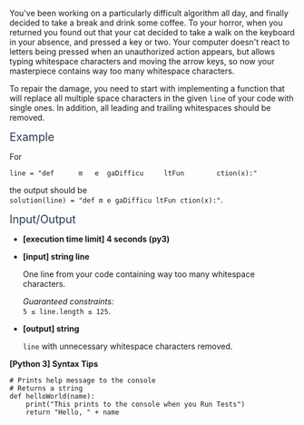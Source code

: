 <p>You've been working on a particularly difficult algorithm all day, and finally decided to take a break and drink some coffee. To your horror, when you returned you found out that your cat decided to take a walk on the keyboard in your absence, and pressed a key or two. Your computer doesn't react to letters being pressed when an unauthorized action appears, but allows typing whitespace characters and moving the arrow keys, so now your masterpiece contains way too many whitespace characters.</p>
<p>To repair the damage, you need to start with implementing a function that will replace all multiple space characters in the given <code>line</code> of your code with single ones. In addition, all leading and trailing whitespaces should be removed.</p>
<p><span class="markdown--header" style="color:#2b3b52;font-size:1.4em">Example</span></p>
<p>For</p>
<pre><code>line = "def      m   e  gaDifficu     ltFun        ction(x):"
</code></pre>
<p>the output should be<br />
<code>solution(line) = "def m e gaDifficu ltFun ction(x):"</code>.</p>
<p><span class="markdown--header" style="color:#2b3b52;font-size:1.4em">Input/Output</span></p>
<ul>
<li>
<p><strong>[execution time limit] 4 seconds (py3)</strong></p>
</li>
<li>
<p><strong>[input] string line</strong></p>
<p>One line from your code containing way too many whitespace characters.</p>
<p><em>Guaranteed constraints:</em><br />
<code>5 ≤ line.length ≤ 125</code>.</p>
</li>
<li>
<p><strong>[output] string</strong></p>
<p><code>line</code> with unnecessary whitespace characters removed.</p>
</li>
</ul>
<p><strong>[Python 3] Syntax Tips</strong></p>
<pre><code class="language-python"><span class="hljs-comment"># Prints help message to the console</span>
<span class="hljs-comment"># Returns a string</span>
<span class="hljs-keyword">def</span> <span class="hljs-title function_">helloWorld</span>(<span class="hljs-params">name</span>):
    <span class="hljs-built_in">print</span>(<span class="hljs-string">"This prints to the console when you Run Tests"</span>)
    <span class="hljs-keyword">return</span> <span class="hljs-string">"Hello, "</span> + name

</code></pre>
